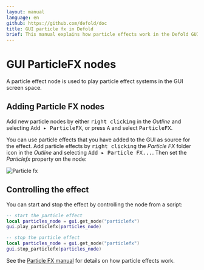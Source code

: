 ```yaml
---
layout: manual
language: en
github: https://github.com/defold/doc
title: GUI particle fx in Defold
brief: This manual explains how particle effects work in the Defold GUI.
---
```


# GUI ParticleFX nodes

A particle effect node is used to play particle effect systems in the GUI screen space.

## Adding Particle FX nodes

Add new particle nodes by either <kbd>right clicking</kbd> in the *Outline* and selecting <kbd>Add ▸ ParticleFX</kbd>, or press <kbd>A</kbd> and select <kbd>ParticleFX</kbd>.

You can use particle effects that you have added to the GUI as source for the effect. Add particle effects by <kbd>right clicking</kbd> the *Particle FX* folder icon in the *Outline* and selecting <kbd>Add ▸ Particle FX...</kbd>. Then set the *Particlefx* property on the node:

![Particle fx](../images/gui-particlefx/create.png)

## Controlling the effect

You can start and stop the effect by controlling the node from a script:

```lua
-- start the particle effect
local particles_node = gui.get_node("particlefx")
gui.play_particlefx(particles_node)
```

```lua
-- stop the particle effect
local particles_node = gui.get_node("particlefx")
gui.stop_particlefx(particles_node)
```

See the [Particle FX manual](/manuals/particlefx) for details on how particle effects work.